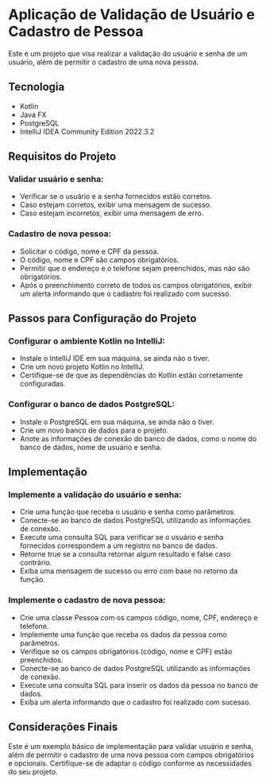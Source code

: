 # Aplicação de Validação de Usuário e Cadastro de Pessoa

Este é um projeto que visa realizar a validação do usuário e senha 
de um usuário, além de permitir o cadastro de uma nova pessoa.

## Tecnologia
* Kotlin
* Java FX
* PostgreSQL
* IntelliJ IDEA Community Edition 2022.3.2

## Requisitos do Projeto
### Validar usuário e senha:
* Verificar se o usuário e a senha fornecidos estão corretos.
* Caso estejam corretos, exibir uma mensagem de sucesso.
* Caso estejam incorretos, exibir uma mensagem de erro.
### Cadastro de nova pessoa:
* Solicitar o código, nome e CPF da pessoa.
* O código, nome e CPF são campos obrigatórios.
* Permitir que o endereço e o telefone sejam preenchidos, mas não são obrigatórios.
* Após o preenchimento correto de todos os campos obrigatórios, exibir um alerta informando que o cadastro foi realizado com sucesso.

## Passos para Configuração do Projeto
### Configurar o ambiente Kotlin no IntelliJ:
* Instale o IntelliJ IDE em sua máquina, se ainda não o tiver.
* Crie um novo projeto Kotlin no IntelliJ.
* Certifique-se de que as dependências do Kotlin estão corretamente configuradas.
### Configurar o banco de dados PostgreSQL:
* Instale o PostgreSQL em sua máquina, se ainda não o tiver.
* Crie um novo banco de dados para o projeto.
* Anote as informações de conexão do banco de dados, como o nome do banco de dados, nome de usuário e senha.

## Implementação
### Implemente a validação do usuário e senha:
* Crie uma função que receba o usuário e senha como parâmetros.
* Conecte-se ao banco de dados PostgreSQL utilizando as informações de conexão.
* Execute uma consulta SQL para verificar se o usuário e senha fornecidos correspondem a um registro no banco de dados.
* Retorne true se a consulta retornar algum resultado e false caso contrário.
* Exiba uma mensagem de sucesso ou erro com base no retorno da função.
### Implemente o cadastro de nova pessoa:
* Crie uma classe Pessoa com os campos código, nome, CPF, endereço e telefone.
* Implemente uma função que receba os dados da pessoa como parâmetros.
* Verifique se os campos obrigatórios (código, nome e CPF) estão preenchidos.
* Conecte-se ao banco de dados PostgreSQL utilizando as informações de conexão.
* Execute uma consulta SQL para inserir os dados da pessoa no banco de dados.
* Exiba um alerta informando que o cadastro foi realizado com sucesso.

## Considerações Finais
Este é um exemplo básico de implementação para validar usuário e senha, além de permitir o cadastro de uma nova pessoa com campos obrigatórios e opcionais. Certifique-se de adaptar o código conforme as necessidades do seu projeto.



